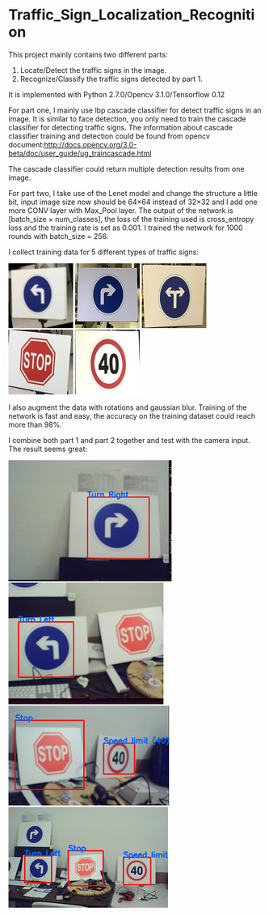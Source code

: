 # Traffic_Sign_Localization_Recognition

This project mainly contains two different parts:
1. Locate/Detect the traffic signs in the image.
2. Recognize/Classify the traffic signs detected by part 1.

It is implemented with Python 2.7.0/Opencv 3.1.0/Tensorflow 0.12

For part one, I mainly use lbp cascade classifier for detect traffic signs in an image. It is similar to face detection, you only need to train the cascade classifier for detecting traffic signs. The information about cascade classifier training and detection could be found from opencv document:http://docs.opencv.org/3.0-beta/doc/user_guide/ug_traincascade.html

The cascade classifier could return multiple detection results from one image.

For part two, I take use of the Lenet model and change the structure a little bit, input image size now should be 64×64 instead of 32×32 and I add one more CONV layer with Max_Pool layer. The output of the network is [batch_size × num_classes], the loss of the training used is cross_entropy loss and the training rate is set as 0.001. I trained the network for 1000 rounds with batch_size = 256.

I collect training data for 5 different types of traffic signs:

![alt text](https://github.com/hx19940102/Traffic_Sign_Localization_Recognition/blob/master/image/001_5.jpg)
![alt text](https://github.com/hx19940102/Traffic_Sign_Localization_Recognition/blob/master/image/002_25.jpg)
![alt text](https://github.com/hx19940102/Traffic_Sign_Localization_Recognition/blob/master/image/003_35.jpg)
![alt text](https://github.com/hx19940102/Traffic_Sign_Localization_Recognition/blob/master/image/004_13.jpg)
![alt text](https://github.com/hx19940102/Traffic_Sign_Localization_Recognition/blob/master/image/005_1.jpg)

I also augment the data with rotations and gaussian blur.
Training of the network is fast and easy, the accuracy on the training dataset could reach more than 98%.

I combine both part 1 and part 2 together and test with the camera input. The result seems great:

![alt text](https://github.com/hx19940102/Traffic_Sign_Localization_Recognition/blob/master/image/result1.png)
![alt text](https://github.com/hx19940102/Traffic_Sign_Localization_Recognition/blob/master/image/result2.png)
![alt text](https://github.com/hx19940102/Traffic_Sign_Localization_Recognition/blob/master/image/result3.png)
![alt text](https://github.com/hx19940102/Traffic_Sign_Localization_Recognition/blob/master/image/result4.png)
